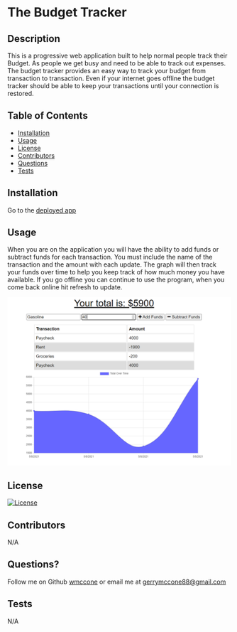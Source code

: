 # The Budget Tracker

  ## Description

  This is a progressive web application built to help normal people track their Budget. As people we get busy and need to be able to track out expenses. The budget tracker provides an easy way to track your budget from transaction to transaction. Even if your internet goes offline the budget tracker should be able to keep your transactions until your connection is restored.

  ## Table of Contents

  * [Installation](#installation)
  * [Usage](#usage)
  * [License](#license)
  * [Contributors](#contributors)
  * [Questions](#questions?)
  * [Tests](#tests)

  ## Installation

  Go to the [deployed app](https://wmccone-budget-tracker.herokuapp.com/)

  ## Usage

  When you are on the application you will have the ability to add funds or subtract funds for each transaction. You must include the name of the transaction and the amount with each update. The graph will then track your funds over time to help you keep track of how much money you have available. If you go offline you can continue to use the program, when you come back online hit refresh to update.

  ![homepage](./demo/images/homepage.png)

  ## License

  [![License](https://img.shields.io/badge/License-MIT-yellow.svg)](https://opensource.org/licenses/MIT)

  ## Contributors

  N/A

  ## Questions?
  Follow me on Github
  [wmccone](https://github.com/wmccone) 
  or 
  email me at gerrymccone88@gmail.com

  ## Tests

  N/A

